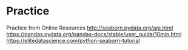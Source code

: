 # Practice
Practice from Online Resources
http://seaborn.pydata.org/api.html
https://pandas.pydata.org/pandas-docs/stable/user_guide/10min.html
https://elitedatascience.com/python-seaborn-tutorial

